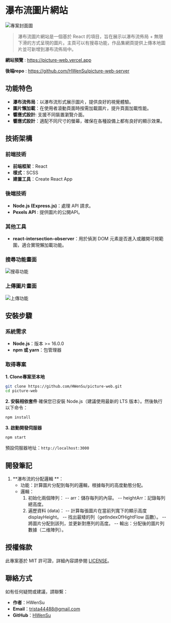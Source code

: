 # 瀑布流圖片網站
![專案封面圖](https://github.com/HWenSu/picture-web/blob/main/HomePage.gif)
>瀑布流圖片網站是一個基於 React 的項目，旨在展示以瀑布流佈局 + 無限下滑的方式呈現的圖片。主頁可以有搜尋功能，作品集網頁提供上傳本地圖片並可新增到瀑布流佈局中。

**網站預覽** : https://picture-web.vercel.app

**後端repo** : https://github.com/HWenSu/picture-web-server


## 功能特色

- **瀑布流佈局**：以瀑布流形式展示圖片，提供良好的視覺體驗。
- **圖片懶加載**：在使用者滾動頁面時按需加載圖片，提升頁面加載性能。
- **響應式設計**: 支援不同裝置瀏覽介面。
- **響應式設計**：適配不同尺寸的螢幕，確保在各種設備上都有良好的顯示效果。

## 技術架構

### 前端技術

- **前端框架**：React
- **樣式**：SCSS
- **建置工具**：Create React App

### 後端技術

- **Node.js (Express.js)**：處理 API 請求。
- **Pexels API** : 提供圖片的公開API。

### 其他工具

- **react-intersection-observer**：用於偵測 DOM 元素是否進入或離開可視範圍，適合實現懶加載功能。

### 搜尋功能畫面
![搜尋功能](https://github.com/HWenSu/picture-web/blob/main/Search.gif)

### 上傳圖片畫面
![上傳功能](https://github.com/HWenSu/picture-web/blob/main/Upload.gif)

## 安裝步驟

### 系統需求

- **Node.js**：版本 >= 16.0.0
- **npm 或 yarn**：包管理器

### 取得專案

**1. Clone專案至本地**

   ```bash
   git clone https://github.com/HWenSu/picture-web.git
   cd picture-web
   ```

**2. 安裝相依套件**
確保您已安裝 Node.js（建議使用最新的 LTS 版本）。然後執行以下命令：
   ```bash
   npm install
   ```


**3. 啟動開發伺服器**

   ```bash
   npm start
   ```

   預設伺服器地址：`http://localhost:3000`


##  開發筆記

1. **瀑布流的分配邏輯 **：
   - 功能：計算圖片分配到每列的邏輯，根據每列的高度動態分配。
   - 邏輯：
        1. 初始化兩個陣列：
        -- arr：儲存每列的內容。
        -- heightArr：記錄每列總高度。
        2. 遍歷資料 (data)：
        -- 計算每張圖片在當前列寬下的顯示高度 displayHeight。
        -- 找出最矮的列（getIndexOfHightFlow 函數）。
        -- 將圖片分配到該列，並更新對應列的高度。
        -- 輸出：分配後的圖片列數據（二维陣列）。


##  授權條款

此專案基於 MIT 許可證，詳細內容請參閱 [LICENSE](./LICENSE)。


## 聯絡方式

如有任何疑問或建議，請聯繫：

- **作者**：HWenSu
- **Email**：[trista44488@gmail.com](mailto:trista44488@gmail.com)
- **GitHub**：[HWenSu](https://github.com/HWenSu)

